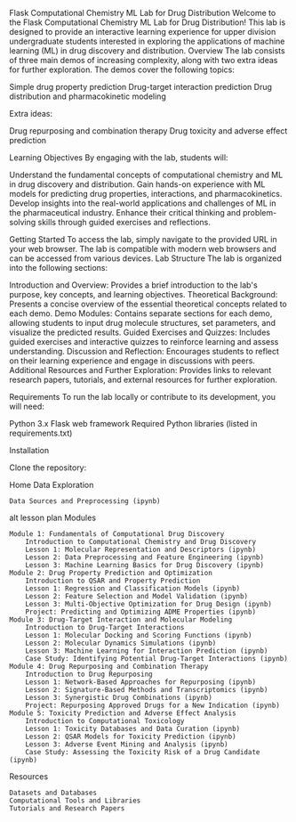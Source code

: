 Flask Computational Chemistry ML Lab for Drug Distribution
Welcome to the Flask Computational Chemistry ML Lab for Drug Distribution! This lab is designed to provide an interactive learning experience for upper division undergraduate students interested in exploring the applications of machine learning (ML) in drug discovery and distribution.
Overview
The lab consists of three main demos of increasing complexity, along with two extra ideas for further exploration. The demos cover the following topics:

Simple drug property prediction
Drug-target interaction prediction
Drug distribution and pharmacokinetic modeling

Extra ideas:

Drug repurposing and combination therapy
Drug toxicity and adverse effect prediction

Learning Objectives
By engaging with the lab, students will:

Understand the fundamental concepts of computational chemistry and ML in drug discovery and distribution.
Gain hands-on experience with ML models for predicting drug properties, interactions, and pharmacokinetics.
Develop insights into the real-world applications and challenges of ML in the pharmaceutical industry.
Enhance their critical thinking and problem-solving skills through guided exercises and reflections.

Getting Started
To access the lab, simply navigate to the provided URL in your web browser. The lab is compatible with modern web browsers and can be accessed from various devices.
Lab Structure
The lab is organized into the following sections:

Introduction and Overview: Provides a brief introduction to the lab's purpose, key concepts, and learning objectives.
Theoretical Background: Presents a concise overview of the essential theoretical concepts related to each demo.
Demo Modules: Contains separate sections for each demo, allowing students to input drug molecule structures, set parameters, and visualize the predicted results.
Guided Exercises and Quizzes: Includes guided exercises and interactive quizzes to reinforce learning and assess understanding.
Discussion and Reflection: Encourages students to reflect on their learning experience and engage in discussions with peers.
Additional Resources and Further Exploration: Provides links to relevant research papers, tutorials, and external resources for further exploration.

Requirements
To run the lab locally or contribute to its development, you will need:

Python 3.x
Flask web framework
Required Python libraries (listed in requirements.txt)

Installation

Clone the repository:

Home
Data Exploration

    Data Sources and Preprocessing (ipynb)

alt lesson plan
Modules

    Module 1: Fundamentals of Computational Drug Discovery
        Introduction to Computational Chemistry and Drug Discovery
        Lesson 1: Molecular Representation and Descriptors (ipynb)
        Lesson 2: Data Preprocessing and Feature Engineering (ipynb)
        Lesson 3: Machine Learning Basics for Drug Discovery (ipynb)
    Module 2: Drug Property Prediction and Optimization
        Introduction to QSAR and Property Prediction
        Lesson 1: Regression and Classification Models (ipynb)
        Lesson 2: Feature Selection and Model Validation (ipynb)
        Lesson 3: Multi-Objective Optimization for Drug Design (ipynb)
        Project: Predicting and Optimizing ADME Properties (ipynb)
    Module 3: Drug-Target Interaction and Molecular Modeling
        Introduction to Drug-Target Interactions
        Lesson 1: Molecular Docking and Scoring Functions (ipynb)
        Lesson 2: Molecular Dynamics Simulations (ipynb)
        Lesson 3: Machine Learning for Interaction Prediction (ipynb)
        Case Study: Identifying Potential Drug-Target Interactions (ipynb)
    Module 4: Drug Repurposing and Combination Therapy
        Introduction to Drug Repurposing
        Lesson 1: Network-Based Approaches for Repurposing (ipynb)
        Lesson 2: Signature-Based Methods and Transcriptomics (ipynb)
        Lesson 3: Synergistic Drug Combinations (ipynb)
        Project: Repurposing Approved Drugs for a New Indication (ipynb)
    Module 5: Toxicity Prediction and Adverse Effect Analysis
        Introduction to Computational Toxicology
        Lesson 1: Toxicity Databases and Data Curation (ipynb)
        Lesson 2: QSAR Models for Toxicity Prediction (ipynb)
        Lesson 3: Adverse Event Mining and Analysis (ipynb)
        Case Study: Assessing the Toxicity Risk of a Drug Candidate (ipynb)

Resources

    Datasets and Databases
    Computational Tools and Libraries
    Tutorials and Research Papers
